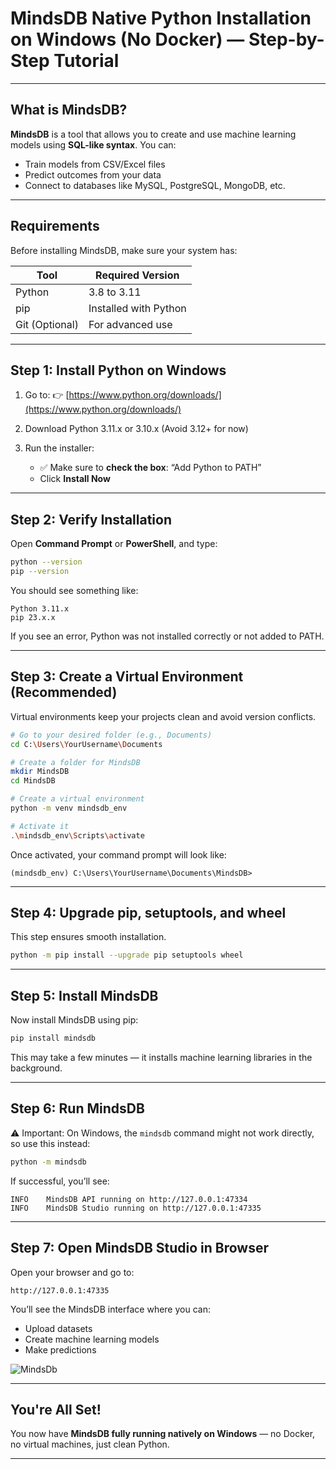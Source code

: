 # MindsDB Native Python Installation on Windows (No Docker) — Step-by-Step Tutorial

---

## What is MindsDB?

**MindsDB** is a tool that allows you to create and use machine learning models using **SQL-like syntax**. You can:

- Train models from CSV/Excel files
- Predict outcomes from your data
- Connect to databases like MySQL, PostgreSQL, MongoDB, etc.

---

## Requirements

Before installing MindsDB, make sure your system has:

| Tool                | Required Version      |
| ------------------- | --------------------- |
| Python              | 3.8 to 3.11           |
| pip                 | Installed with Python |
| Git (Optional)      | For advanced use      |

---

## Step 1: Install Python on Windows

1. Go to: 👉 [https://www.python.org/downloads/](https://www.python.org/downloads/)
2. Download Python 3.11.x or 3.10.x (Avoid 3.12+ for now)
3. Run the installer:

   - ✅ Make sure to **check the box**: “Add Python to PATH”
   - Click **Install Now**

---

## Step 2: Verify Installation

Open **Command Prompt** or **PowerShell**, and type:

```bash
python --version
pip --version
```

You should see something like:

```
Python 3.11.x
pip 23.x.x
```

If you see an error, Python was not installed correctly or not added to PATH.

---

## Step 3: Create a Virtual Environment (Recommended)

Virtual environments keep your projects clean and avoid version conflicts.

```bash
# Go to your desired folder (e.g., Documents)
cd C:\Users\YourUsername\Documents

# Create a folder for MindsDB
mkdir MindsDB
cd MindsDB

# Create a virtual environment
python -m venv mindsdb_env

# Activate it
.\mindsdb_env\Scripts\activate
```

Once activated, your command prompt will look like:

```
(mindsdb_env) C:\Users\YourUsername\Documents\MindsDB>
```

---

## Step 4: Upgrade pip, setuptools, and wheel

This step ensures smooth installation.

```bash
python -m pip install --upgrade pip setuptools wheel
```

---

## Step 5: Install MindsDB

Now install MindsDB using pip:

```bash
pip install mindsdb
```

This may take a few minutes — it installs machine learning libraries in the background.

---

## Step 6: Run MindsDB

⚠️ Important: On Windows, the `mindsdb` command might not work directly, so use this instead:

```bash
python -m mindsdb
```

If successful, you’ll see:

```
INFO    MindsDB API running on http://127.0.0.1:47334
INFO    MindsDB Studio running on http://127.0.0.1:47335
```

---

## Step 7: Open MindsDB Studio in Browser

Open your browser and go to:

```
http://127.0.0.1:47335
```

You’ll see the MindsDB interface where you can:

- Upload datasets
- Create machine learning models
- Make predictions
  
![MindsDb](https://github.com/user-attachments/assets/3ef27fa2-b634-491f-ab3e-87dd94db25ee)

---


## You're All Set!

You now have **MindsDB fully running natively on Windows** — no Docker, no virtual machines, just clean Python. 

---
